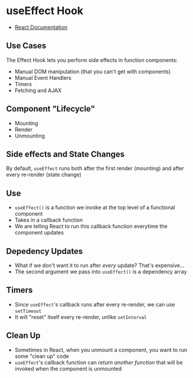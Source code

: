 # useEffect Hook
* [React Documentation](https://reactjs.org/docs/hooks-effect.html)

## Use Cases
The Effect Hook lets you perform side effects in function components:
* Manual DOM manipulation (that you can't get with components)
* Manual Event Handlers
* Timers
* Fetching and AJAX

## Component "Lifecycle"
* Mounting
* Render
* Unmounting

## Side effects and State Changes
By default, `useEffect` runs both after the first render (mounting) and after every re-render (state change)

## Use
* `useEffect()` is a function we invoke at the top level of a functional component
* Takes in a callback function
* We are telling React to run this callback function everytime the component updates

## Depedency Updates
* What if we don't want it to run after _every_ update? That's expensive...
* The second argument we pass into `useEffect()` is a dependency array 

## Timers
* Since `useEffect`'s callback runs after every re-render, we can use `setTimeout` 
* It will "reset" itself every re-render, unlike `setInterval`

## Clean Up
* Sometimes in React, when you unmount a component, you want to run some "clean up" code
* `useEffect`'s callback function can _return another function_ that will be invoked when the component is unmounted